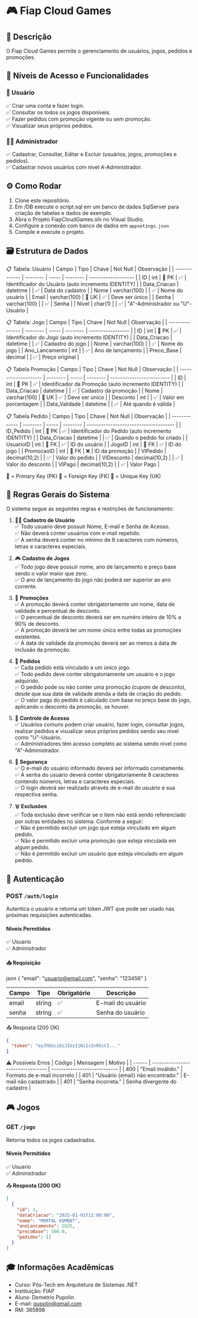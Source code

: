 
# 🎮 Fiap Cloud Games
 
## 📌 Descrição
O Fiap Cloud Games permite o gerenciamento de usuários, jogos, pedidos e promoções.

## 👤 Níveis de Acesso e Funcionalidades

### 🧑 Usuário
  
✅ Criar uma conta e fazer login.   
✅ Consultar os todos os jogos disponíveis.   
✅ Fazer pedidos com promoção vigente ou sem promoção.   
✅ Visualizar seus próprios pedidos.   

### 👨‍💼 Administrador

✅ Cadastrar, Consultar, Editar e Excluir (usuários, jogos, promoções e pedidos).  
✅ Cadastrar novos usuários com nivel A-Administrador.  

## ⚙️ Como Rodar
1. Clone este repositório.
2. Em /DB execute o script.sql em um banco de dados SqlServer para criação de tabelas e dados de exemplo.
3. Abra o Projeto FiapCloudGames.sln no Visual Studio.
4. Configure a conexão com banco de dados em `appsetings.json`
5. Compile e execute o projeto.

## 🗃️ Estrutura de Dados

📋 Tabela: Usuário
| Campo         | Tipo     | Chave | Not Null | Observação          |
| ------------- | -------- | ----- | -------- | ------------------- |
| ID           | int      | 🔑 PK | ✅        | Identificador do Usuário (auto incremento IDENTITY) |
| Data_Criacao | datetime |       | ✅        | Data do cadastro    |
| Nome          | varchar(100)  |       | ✅        | Nome do usuário     |
| Email         | varchar(100)  | 🔷 UK | ✅        | Deve ser único      |
| Senha         | varchar(100)  |       | ✅        | Senha                |
| Nivel         | char(1)  |       | ✅        | "A"-Administrador ou "U"-Usuário |

📋 Tabela: Jogo
| Campo           | Tipo     | Chave | Not Null | Observação        |
| --------------- | -------- | ----- | -------- | ----------------- |
| ID              | int      | 🔑 PK | ✅        | Identificador do Jogo (auto incremento IDENTITY)    |
| Data_Criacao   | datetime |       | ✅        | Cadastro do jogo  |
| Nome            | varchar(100) |       | ✅        | Nome do jogo      |
| Ano_Lancamento | int      |       | ✅        | Ano de lançamento |
| Preco_Base     | decimal  |       | ✅        | Preço original    |


📋 Tabela Promoção
| Campo                | Tipo     | Chave | Not Null | Observação                |
| -------------------- | -------- | ----- | -------- | ------------------------- |
| ID                   | int      | 🔑 PK | ✅        | Identificador da Promoção (auto incremento IDENTITY) |
| Data_Criacao         | datetime |       | ✅        | Cadastro da promoção      |
| Nome                 | varchar(100)  | 🔷 UK | ✅        | Deve ser único            |
| Desconto             | int  |       | ✅        | Valor em porcentagem      |
| Data_Validade        | datetime |       | ✅        | Até quando é válida       |

  
📋 Tabela Pedido
| Campo         | Tipo     | Chave  | Not Null | Observação                            |
| ------------- | -------- | -----  | -------- | ------------------------------------- |
| ID_Pedido     | int      | 🔑 PK | ✅        | Identificador do Pedido (auto incremento IDENTITY)             |
| Data_Criacao  | datetime |        | ✅        | Quando o pedido foi criado            |
| UsuarioID     | int      | 🔗 FK | ✅        | ID do usuário                         |
| JogoID        | int      | 🔗 FK | ✅        | ID do jogo                          |
| PromocaoID    | int      | 🔗 FK | ❌        | ID da promoção                       |
| VlPedido      | decimal(10,2)  |       | ✅        | Valor do pedido                       |
| VlDesconto    | decimal(10,2)  |       | ✅        | Valor do desconto                     |
| VlPago        | decimal(10,2)  |       | ✅        | Valor Pago                            |


🔑 = Primary Key (PK)
🔗 = Foreign Key (FK)
🔷 = Unique Key (UK)

## 📜 Regras Gerais do Sistema  

O sistema segue as seguintes regras e restrições de funcionamento:

1. 🧑‍💻  **Cadastro de Usuário**  
   ✅ Todo usuario deve possuir Nome, E-mail e Senha de Acesso.  
   ✅ Não deverá conter usuários com e-mail repetido.  
   ✅ A senha deverá conter no mínimo de 8 caracteres com números, letras e caracteres especiais.

1. 🎮 **Cadastro de Jogos**  
   ✅ Todo jogo deve possuir nome, ano de lançamento e preço base sendo o valor maior que zero.  
   ✅ O ano de lançamento do jogo não poderá ser superior ao ano corrente.     

3. 💸 **Promoções**  
   ✅ A promoção deverá conter obrigatoriamente um nome, data de validade e percentual de desconto.  
   ✅ O percentual de desconto deverá ser em numéro inteiro de 10% a 90% de desconto.  
   ✅ A promoção deverá ter um nome único entre todas as promoções existentes.  
   ✅ A data de validade da promoção deverá ser ao menos a data de inclusão da promoção.  

4. 🛒 **Pedidos**  
   ✅ Cada pedido está vinculado a um único jogo.  
   ✅ Todo pedido deve conter obrigatoriamente um usuário e o jogo adquirido.  
   ✅ O pedido pode ou não conter uma promoção (cupom de desconto), desde que sua data de validade atenda a data de criação do pedido.  
   ✅ O valor pago do pedido é calculado com base no preço base do jogo, aplicando o desconto da promoção, se houver.  

5. 👥 **Controle de Acesso**  
   ✅ Usuários comuns podem criar usuário, fazer login, consultar jogos, realizar pedidos e visualizar seus próprios pedidos sendo seu nivel como "U"-Usuário.  
   ✅ Administradores têm acesso completo ao sistema sendo nível como "A"-Administrador.  

6. 🔐 **Segurança**   
   ✅ O e-mail do usuário informado deverá ser informado corretamente.  
   ✅ A senha do usuário deverá conter obrigatoriamente 8 caracteres contendo números, letras e caracteres especiais.  
   ✅ O login deverá ser realizado através de e-mail do usuário e sua respectiva senha.  

7. 🗑️ **Exclusões**  
   ✅ Toda exclusão deve verificar se o item não está sendo referenciado por outras entidades no sistema. Conforme a seguir:  
   ✅ Não é permitido excluir um jogo que esteja vinculado em algum pedido.  
   ✅ Não é permitido excluir uma promoção que esteja vinculada em algum pedido.  
   ✅ Não é permitido excluir um usuário que esteja vinculado em algum pedido.



## 🔐 Autenticação

### POST `/auth/login`

Autentica o usuário e retorna um token JWT que pode ser usado nas próximas requisições autenticadas.

#### Níveis Permitidos  
✅ Usuario   
✅ Administrador  

#### 📥 Requisição  
json
{
  "email": "usuario@email.com",
  "senha": "123456"
}

| Campo | Tipo   | Obrigatório | Descrição         |
| ----- | ------ | ----------- | ----------------- |
| email | string | ✅           | E-mail do usuário |
| senha | string | ✅           | Senha do usuário  |

📤 Resposta (200 OK)  
```json
{
  "token": "eyJhbGciOiJIUzI1NiIsInR5cCI..."
}
```


⚠️ Possíveis Erros
| Código | Mensagem                          | Motivo                       |
| ------ | --------------------------------- | ---------------------------- |
| 400    | "Email inválido."                 | Formato de e-mail incorreto  |
| 401    | "Usuário {email} não encontrado." | E-mail não cadastrado        |
| 401    | "Senha incorreta."                | Senha divergente do cadastro |



## 🎮 Jogos

### GET `/jogo`

Retorna todos os jogos cadastrados.

#### Níveis Permitidos  
✅ Usuario   
✅ Administrador  

📤 **Resposta (200 OK)**
```json
[
  {
    "id": 1,
    "dataCriacao": "2025-01-01T12:00:00",
    "nome": "MORTAL KOMBAT",
    "anoLancamento": 2025,
    "precoBase": 300.0,
    "pedidos": []
  }
]
```


   
## 🎓 Informações Acadêmicas
- Curso: Pós-Tech em Arquitetura de Sistemas .NET  
- Instituição: FIAP  
- Aluno: Demetrio Pupolin  
- E-mail: pupolin@gmail.com  
- RM: 365898  
